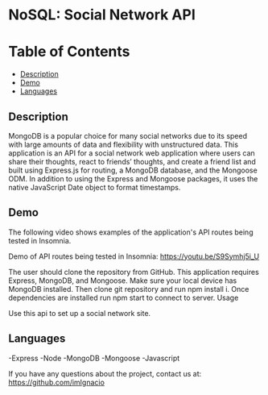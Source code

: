 # NoSQL: Social Network API
# Table of Contents

- [Description](#Description)
- [Demo](#Demo)
- [Languages](#Languages)

## Description

MongoDB is a popular choice for many social networks due to its speed with large amounts of data and flexibility with unstructured data. This application is an API for a social network web application where users can share their thoughts, react to friends’ thoughts, and create a friend list and built using Express.js for routing, a MongoDB database, and the Mongoose ODM. In addition to using the Express and Mongoose packages, it uses the native JavaScript Date object to format timestamps.

## Demo

The following video shows examples of the application's API routes being tested in Insomnia.

Demo of API routes being tested in Insomnia: https://youtu.be/S9Symhj5i_U

The user should clone the repository from GitHub. This application requires Express, MongoDB, and Mongoose. Make sure your local device has MongoDB installed. Then clone git repository and run npm install i. Once dependencies are installed run npm start to connect to server.
Usage

Use this api to set up a social network site.
## Languages

-Express
-Node
-MongoDB
-Mongoose
-Javascript

If you have any questions about the project, contact us at: https://github.com/imIgnacio
